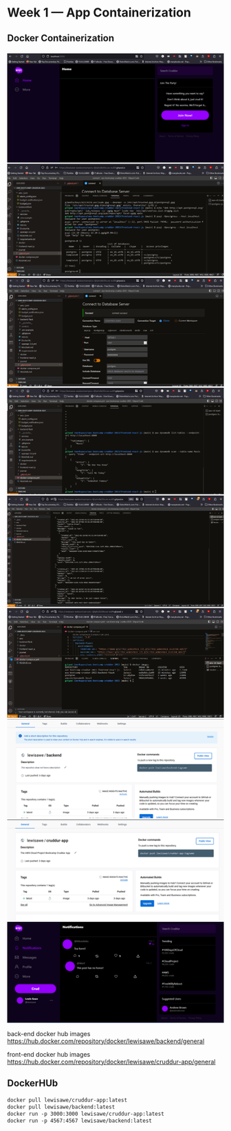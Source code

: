 # Week 1 — App Containerization

## Docker Containerization

###

![Photos](assets/dockerrun.png)
![Photos](assets/postgresWorking.png)
![Photos](assets/postgress.png)
![Photos](assets/dynamoDB.png)
![Photos](assets/dockerContainerID.png)
![Photos](assets/dockerImages.png)
![Photos](assets/backend.png)
![Photos](assets/dockerHubfrontend.png)
![Photos](assets/notifications.png)

back-end docker hub images 
https://hub.docker.com/repository/docker/lewisawe/backend/general

front-end docker hub images 
https://hub.docker.com/repository/docker/lewisawe/cruddur-app/general

## DockerHUb

```
docker pull lewisawe/cruddur-app:latest
docker pull lewisawe/backend:latest
docker run -p 3000:3000 lewisawe/cruddur-app:latest
docker run -p 4567:4567 lewisawe/backend:latest
```
